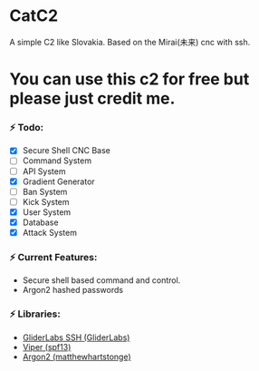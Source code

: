 # CatC2
A simple C2 like Slovakia. Based on the Mirai(未来) cnc with ssh.
<h1> You can use this c2 for free but please just credit me. </h1>

<h3>⚡️ Todo: </h3>

- [x] Secure Shell CNC Base
- [ ] Command System
- [ ] API System
- [x] Gradient Generator
- [ ] Ban System
- [ ] Kick System
- [x] User System
- [x] Database
- [x] Attack System 

<h3>⚡️ Current Features: </h3>

- Secure shell based command and control.
- Argon2 hashed passwords

<h3>⚡️ Libraries: </h3>

- <a href="https://github.com/gliderlabs/ssh">GliderLabs SSH (GliderLabs)</a>
- <a href="https://github.com/spf13/viper">Viper (spf13)</a>
- <a href="https://github.com/matthewhartstonge/argon2.git"> Argon2 (matthewhartstonge)</a>
